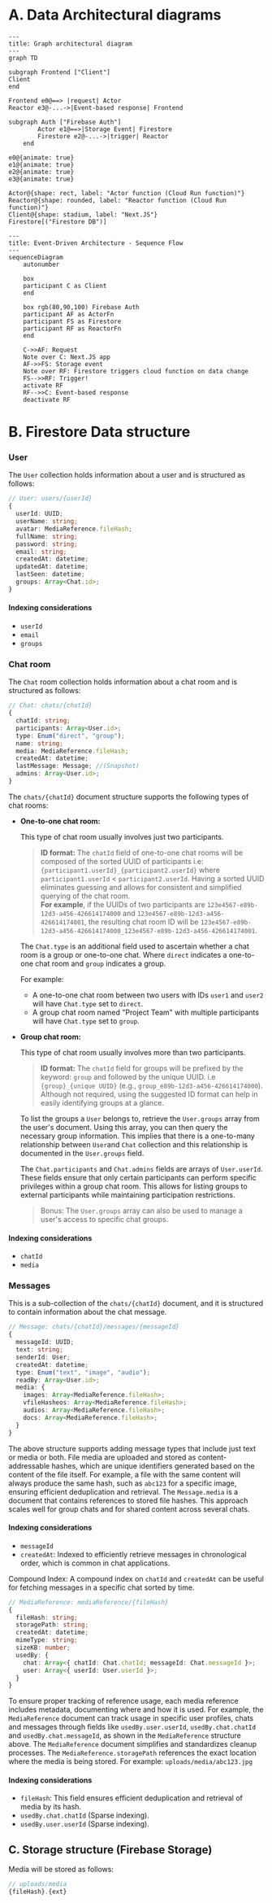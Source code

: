 # A. Data Architectural diagrams

```mermaid
---
title: Graph architectural diagram
---
graph TD

subgraph Frontend ["Client"]
Client
end

Frontend e0@==> |request| Actor
Reactor e3@-...->|Event-based response| Frontend

subgraph Auth ["Firebase Auth"]
        Actor e1@==>|Storage Event| Firestore
        Firestore e2@-...->|trigger| Reactor
    end

e0@{animate: true}
e1@{animate: true}
e2@{animate: true}
e3@{animate: true}

Actor@{shape: rect, label: "Actor function (Cloud Run function)"}
Reactor@{shape: rounded, label: "Reactor function (Cloud Run function)"}
Client@{shape: stadium, label: "Next.JS"}
Firestore[("Firestore DB")]
```

```mermaid
---
title: Event-Driven Architecture - Sequence Flow
---
sequenceDiagram
    autonumber

    box
    participant C as Client
    end

    box rgb(80,90,100) Firebase Auth
    participant AF as ActorFn
    participant FS as Firestore
    participant RF as ReactorFn
    end

    C->>AF: Request
    Note over C: Next.JS app
    AF->>FS: Storage event
    Note over RF: Firestore triggers cloud function on data change
    FS-->>RF: Trigger!
    activate RF
    RF-->>C: Event-based response
    deactivate RF
```

# B. Firestore Data structure

### User

The `User` collection holds information about a user and is structured as follows:

```ts
// User: users/{userId}
{
  userId: UUID;
  userName: string;
  avatar: MediaReference.fileHash;
  fullName: string;
  password: string;
  email: string;
  createdAt: datetime;
  updatedAt: datetime;
  lastSeen: datetime;
  groups: Array<Chat.id>;
}
```
#### Indexing considerations
- `userId`
- `email`
- `groups`

### Chat room

The `Chat` room collection holds information about a chat room and is structured as follows:

```ts
// Chat: chats/{chatId}
{
  chatId: string;
  participants: Array<User.id>;
  type: Enum("direct", "group");
  name: string;
  media: MediaReference.fileHash;
  createdAt: datetime;
  lastMessage: Message; //(Snapshot)
  admins: Array<User.id>;
}
```

The `chats/{chatId}` document structure supports the following types of chat rooms:

- **One-to-one chat room:**

  This type of chat room usually involves just two participants.

  > **ID format:** The `chatId` field of one-to-one chat rooms will be composed of the sorted UUID of participants i.e: `{participant1.userId}_{participant2.userId}` where `participant1.userId` < `participant2.userId`. Having a sorted UUID eliminates guessing and allows for consistent and simplified querying of the chat room.  
  >  **For example**, if the UUIDs of two participants are `123e4567-e89b-12d3-a456-426614174000` and `123e4567-e89b-12d3-a456-426614174001`, the resulting chat room ID will be `123e4567-e89b-12d3-a456-426614174000_123e4567-e89b-12d3-a456-426614174001`.

  The `Chat.type` is an additional field used to ascertain whether a chat room is a group or one-to-one chat. Where `direct` indicates a one-to-one chat room and `group` indicates a group.

  For example:

  - A one-to-one chat room between two users with IDs `user1` and `user2` will have `Chat.type` set to `direct`.
  - A group chat room named "Project Team" with multiple participants will have `Chat.type` set to `group`.

- **Group chat room:**

  This type of chat room usually involves more than two participants.

  > **ID format:** The `chatId` field for groups will be prefixed by the keyword: `group` and followed by the unique UUID. i.e `{group}_{unique UUID}` (e.g., `group_e89b-12d3-a456-426614174000`).
  > Although not required, using the suggested ID format can help in easily identifying groups at a glance.

  To list the groups a `User` belongs to, retrieve the `User.groups` array from the user's document. Using this array, you can then query the necessary group information.
  This implies that there is a one-to-many relationship between `User`and `Chat` collection and this relationship is documented in the `User.groups` field.

  The `Chat.participants` and `Chat.admins` fields are arrays of `User.userId`. These fields ensure that only certain participants can perform specific privileges within a group chat room. This allows for listing groups to external participants while maintaining participation restrictions.

  > Bonus: The `User.groups` array can also be used to manage a user's access to specific chat groups.

#### Indexing considerations
- `chatId`
- `media`

### Messages

This is a sub-collection of the `chats/{chatId}` document, and it is structured to contain information about the chat message.

```ts
// Message: chats/{chatId}/messages/{messageId}
{
  messageId: UUID;
  text: string;
  senderId: User;
  createdAt: datetime;
  type: Enum("text", "image", "audio");
  readBy: Array<User.id>;
  media: {
    images: Array<MediaReference.fileHash>;
    vfileHasheos: Array<MediaReference.fileHash>;
    audios: Array<MediaReference.fileHash>;
    docs: Array<MediaReference.fileHash>;
  }
}
```
The above structure supports adding message types that include just text or media or both. File media are uploaded and stored as content-addressable hashes, which are unique identifiers generated based on the content of the file itself. For example, a file with the same content will always produce the same hash, such as `abc123` for a specific image, ensuring efficient deduplication and retrieval.
The `Message.media` is a document that contains references to stored file hashes. This approach scales well for group chats and for shared content across several chats. 

#### Indexing considerations
- `messageId`
- `createdAt`: Indexed to efficiently retrieve messages in chronological order, which is common in chat applications.

Compound Index: A compound index on `chatId` and `createdAt` can be useful for fetching messages in a specific chat sorted by time.
```ts
// MediaReference: mediaReference/{fileHash}
{
  fileHash: string;
  storagePath: string;
  createdAt: datetime;
  mimeType: string;
  sizeKB: number;
  usedBy: {
    chat: Array<{ chatId: Chat.chatId; messageId: Chat.messageId }>;
    user: Array<{ userId: User.userId }>;
  }
}
```
To ensure proper tracking of reference usage, each media reference includes metadata, documenting where and how it is used. For example, the `MediaReference` document can track usage in specific user profiles, chats and messages through fields like `usedBy.user.userId`, `usedBy.chat.chatId` and `usedBy.chat.messageId`, as shown in the `MediaReference` structure above.
The `MediaReference` document simplifies and standardizes cleanup processes. The `MediaReference.storagePath` references the exact location where the media is being stored. For example: `uploads/media/abc123.jpg`

#### Indexing considerations

- `fileHash`: This field ensures efficient deduplication and retrieval of media by its hash.
- `usedBy.chat.chatId` (Sparse indexing).
- `usedBy.user.userId` (Sparse indexing).

## C. Storage structure (Firebase Storage)

Media will be stored as follows:

```js
// uploads/media
{fileHash}.{ext}
```
